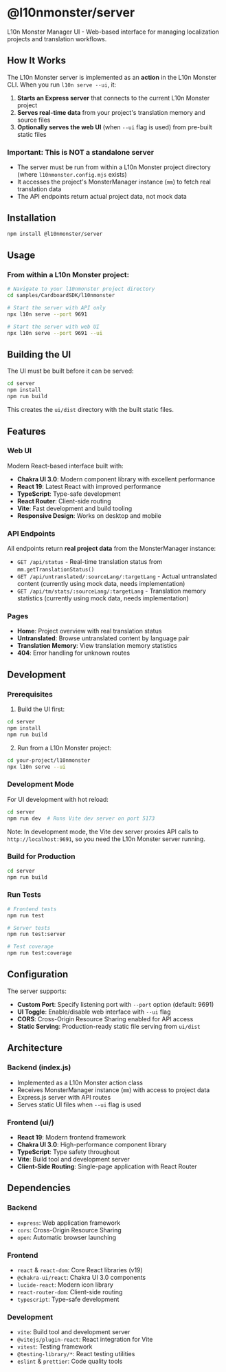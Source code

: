 # @l10nmonster/server

L10n Monster Manager UI - Web-based interface for managing localization projects and translation workflows.

## How It Works

The L10n Monster server is implemented as an **action** in the L10n Monster CLI. When you run `l10n serve --ui`, it:

1. **Starts an Express server** that connects to the current L10n Monster project
2. **Serves real-time data** from your project's translation memory and source files
3. **Optionally serves the web UI** (when `--ui` flag is used) from pre-built static files

### Important: This is NOT a standalone server
- The server must be run from within a L10n Monster project directory (where `l10nmonster.config.mjs` exists)
- It accesses the project's MonsterManager instance (`mm`) to fetch real translation data
- The API endpoints return actual project data, not mock data

## Installation

```bash
npm install @l10nmonster/server
```

## Usage

### From within a L10n Monster project:

```bash
# Navigate to your l10nmonster project directory
cd samples/CardboardSDK/l10nmonster

# Start the server with API only
npx l10n serve --port 9691

# Start the server with web UI
npx l10n serve --port 9691 --ui
```

## Building the UI

The UI must be built before it can be served:

```bash
cd server
npm install
npm run build
```

This creates the `ui/dist` directory with the built static files.

## Features

### Web UI

Modern React-based interface built with:
- **Chakra UI 3.0**: Modern component library with excellent performance
- **React 19**: Latest React with improved performance
- **TypeScript**: Type-safe development
- **React Router**: Client-side routing
- **Vite**: Fast development and build tooling
- **Responsive Design**: Works on desktop and mobile

### API Endpoints

All endpoints return **real project data** from the MonsterManager instance:

- `GET /api/status` - Real-time translation status from `mm.getTranslationStatus()`
- `GET /api/untranslated/:sourceLang/:targetLang` - Actual untranslated content (currently using mock data, needs implementation)
- `GET /api/tm/stats/:sourceLang/:targetLang` - Translation memory statistics (currently using mock data, needs implementation)

### Pages

- **Home**: Project overview with real translation status
- **Untranslated**: Browse untranslated content by language pair
- **Translation Memory**: View translation memory statistics
- **404**: Error handling for unknown routes

## Development

### Prerequisites

1. Build the UI first:
```bash
cd server
npm install
npm run build
```

2. Run from a L10n Monster project:
```bash
cd your-project/l10nmonster
npx l10n serve --ui
```

### Development Mode

For UI development with hot reload:

```bash
cd server
npm run dev  # Runs Vite dev server on port 5173
```

Note: In development mode, the Vite dev server proxies API calls to `http://localhost:9691`, so you need the L10n Monster server running.

### Build for Production

```bash
cd server
npm run build
```

### Run Tests

```bash
# Frontend tests
npm run test

# Server tests  
npm run test:server

# Test coverage
npm run test:coverage
```

## Configuration

The server supports:
- **Custom Port**: Specify listening port with `--port` option (default: 9691)
- **UI Toggle**: Enable/disable web interface with `--ui` flag
- **CORS**: Cross-Origin Resource Sharing enabled for API access
- **Static Serving**: Production-ready static file serving from `ui/dist`

## Architecture

### Backend (index.js)
- Implemented as a L10n Monster action class
- Receives MonsterManager instance (`mm`) with access to project data
- Express.js server with API routes
- Serves static UI files when `--ui` flag is used

### Frontend (ui/)
- **React 19**: Modern frontend framework
- **Chakra UI 3.0**: High-performance component library
- **TypeScript**: Type safety throughout
- **Vite**: Build tool and development server
- **Client-Side Routing**: Single-page application with React Router

## Dependencies

### Backend
- `express`: Web application framework
- `cors`: Cross-Origin Resource Sharing
- `open`: Automatic browser launching

### Frontend
- `react` & `react-dom`: Core React libraries (v19)
- `@chakra-ui/react`: Chakra UI 3.0 components
- `lucide-react`: Modern icon library
- `react-router-dom`: Client-side routing
- `typescript`: Type-safe development

### Development
- `vite`: Build tool and development server
- `@vitejs/plugin-react`: React integration for Vite
- `vitest`: Testing framework
- `@testing-library/*`: React testing utilities
- `eslint` & `prettier`: Code quality tools